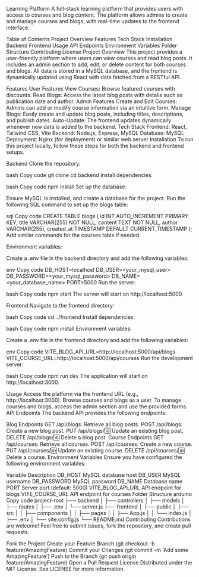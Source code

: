 Learning Platform
A full-stack learning platform that provides users with access to courses and blog content. The platform allows admins to create and manage courses and blogs, with real-time updates to the frontend interface.

Table of Contents
Project Overview
Features
Tech Stack
Installation
Backend
Frontend
Usage
API Endpoints
Environment Variables
Folder Structure
Contributing
License
Project Overview
This project provides a user-friendly platform where users can view courses and read blog posts. It includes an admin section to add, edit, or delete content for both courses and blogs. All data is stored in a MySQL database, and the frontend is dynamically updated using React with data fetched from a RESTful API.

Features
User Features
View Courses: Browse featured courses with discounts.
Read Blogs: Access the latest blog posts with details such as publication date and author.
Admin Features
Create and Edit Courses: Admins can add or modify course information via an intuitive form.
Manage Blogs: Easily create and update blog posts, including titles, descriptions, and publish dates.
Auto-Update: The frontend updates dynamically whenever new data is added to the backend.
Tech Stack
Frontend: React, Tailwind CSS, Vite
Backend: Node.js, Express, MySQL
Database: MySQL
Deployment: Nginx (for deployment) or similar web server
Installation
To run this project locally, follow these steps for both the backend and frontend setups.

Backend
Clone the repository:

bash
Copy code
git clone <repository-url>
cd backend
Install dependencies:

bash
Copy code
npm install
Set up the database:

Ensure MySQL is installed, and create a database for the project. Run the following SQL command to set up the blogs table:

sql
Copy code
CREATE TABLE blogs (
  id INT AUTO_INCREMENT PRIMARY KEY,
  title VARCHAR(255) NOT NULL,
  content TEXT NOT NULL,
  author VARCHAR(255),
  created_at TIMESTAMP DEFAULT CURRENT_TIMESTAMP
);
Add similar commands for the courses table if needed.

Environment variables:

Create a .env file in the backend directory and add the following variables:

env
Copy code
DB_HOST=localhost
DB_USER=<your_mysql_user>
DB_PASSWORD=<your_mysql_password>
DB_NAME=<your_database_name>
PORT=5000
Run the server:

bash
Copy code
npm start
The server will start on http://localhost:5000.

Frontend
Navigate to the frontend directory:

bash
Copy code
cd ../frontend
Install dependencies:

bash
Copy code
npm install
Environment variables:

Create a .env file in the frontend directory and add the following variables:

env
Copy code
VITE_BLOG_API_URL=http://localhost:5000/api/blogs
VITE_COURSE_URL=http://localhost:5000/api/courses
Run the development server:

bash
Copy code
npm run dev
The application will start on http://localhost:3000.

Usage
Access the platform via the frontend URL (e.g., http://localhost:3000).
Browse courses and blogs as a user.
To manage courses and blogs, access the admin section and use the provided forms.
API Endpoints
The backend API provides the following endpoints:

Blog Endpoints
GET /api/blogs: Retrieve all blog posts.
POST /api/blogs: Create a new blog post.
PUT /api/blogs/:id: Update an existing blog post.
DELETE /api/blogs/:id: Delete a blog post.
Course Endpoints
GET /api/courses: Retrieve all courses.
POST /api/courses: Create a new course.
PUT /api/courses/:id: Update an existing course.
DELETE /api/courses/:id: Delete a course.
Environment Variables
Ensure you have configured the following environment variables:

Variable	Description
DB_HOST	MySQL database host
DB_USER	MySQL username
DB_PASSWORD	MySQL password
DB_NAME	Database name
PORT	Server port (default: 5000)
VITE_BLOG_API_URL	API endpoint for blogs
VITE_COURSE_URL	API endpoint for courses
Folder Structure
arduino
Copy code
project-root
├── backend
│   ├── controllers
│   ├── models
│   ├── routes
│   ├── .env
│   └── server.js
├── frontend
│   ├── public
│   ├── src
│   │   ├── components
│   │   ├── pages
│   │   ├── App.js
│   │   └── index.js
│   ├── .env
│   └── vite.config.js
└── README.md
Contributing
Contributions are welcome! Feel free to submit issues, fork the repository, and create pull requests.

Fork the Project
Create your Feature Branch (git checkout -b feature/AmazingFeature)
Commit your Changes (git commit -m 'Add some AmazingFeature')
Push to the Branch (git push origin feature/AmazingFeature)
Open a Pull Request
License
Distributed under the MIT License. See LICENSE for more information.






